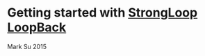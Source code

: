 
# Getting started with [StrongLoop](http://strongloop.com/) [LoopBack](http://loopback.io/)
Mark Su 2015

